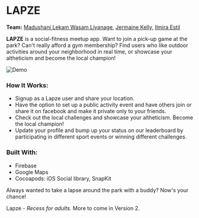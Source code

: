 # LAPZE 

**Team:** [Madushani Lekam Wasam Liyanage](https://www.linkedin.com/in/madushani-lekam-wasam-liyanage-74319bb5/), [Jermaine Kelly](https://www.linkedin.com/in/jermaine-kelly/), [Ilmira Estil](https://www.linkedin.com/in/ilmiraestil/)

**LAPZE** is a social-fitness meetup app.  Want to join a pick-up game at the park?  Can't really afford a gym membership? Find users who like outdoor activities around your neighborhood in real time, or showcase your altheticism and become the local champion!

![Demo](https://github.com/MiraEs/Lapze/blob/master/lapzeDemo.gif)

### How It Works:
+ Signup as a Lapze user and share your location.
+ Have the option to set up a public activity event and have others join or share it on facebook and make it private only to your friends.
+ Check out the local challenges and showcase your altheticism.  Become the local champion!
+ Update your profile and bump up your status on our leaderboard by participating in different sport events or winning different challenges.

### Built With:
+ Firebase
+ Google Maps
+ Cocoapods: iOS Social library, SnapKit

Always wanted to take a lapse around the park with a buddy? Now's your chance!

Lapze - *Recess for adults.*  More to come in Version 2.
